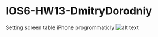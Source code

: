 # IOS6-HW13-DmitryDorodniy
Setting screen table iPhone progrommaticly
![alt text](https://github.com/Dmitry-Dorodniy/IOS6-HW13-DmitryDorodniy/blob/feature/add-table-view/Setup%20screen%20iphone%20UIKit.jpg)
